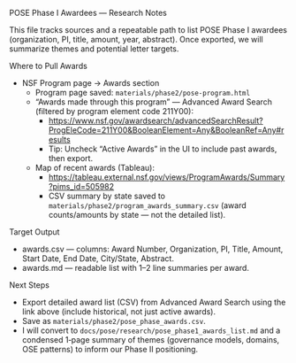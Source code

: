 POSE Phase I Awardees — Research Notes

This file tracks sources and a repeatable path to list POSE Phase I awardees (organization, PI, title, amount, year, abstract). Once exported, we will summarize themes and potential letter targets.

Where to Pull Awards
- NSF Program page → Awards section
  - Program page saved: `materials/phase2/pose-program.html`
  - “Awards made through this program” — Advanced Award Search (filtered by program element code 211Y00):
    - https://www.nsf.gov/awardsearch/advancedSearchResult?ProgEleCode=211Y00&BooleanElement=Any&BooleanRef=Any#results
    - Tip: Uncheck “Active Awards” in the UI to include past awards, then export.
  - Map of recent awards (Tableau):
    - https://tableau.external.nsf.gov/views/ProgramAwards/Summary?pims_id=505982
    - CSV summary by state saved to `materials/phase2/program_awards_summary.csv` (award counts/amounts by state — not the detailed list).

Target Output
- awards.csv — columns: Award Number, Organization, PI, Title, Amount, Start Date, End Date, City/State, Abstract.
- awards.md — readable list with 1–2 line summaries per award.

Next Steps
- Export detailed award list (CSV) from Advanced Award Search using the link above (include historical, not just active awards).
- Save as `materials/phase2/pose_phase_awards.csv`.
- I will convert to `docs/pose/research/pose_phase1_awards_list.md` and a condensed 1‑page summary of themes (governance models, domains, OSE patterns) to inform our Phase II positioning.

